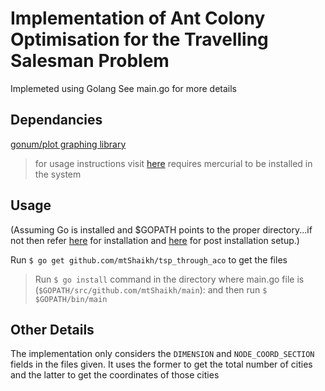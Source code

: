 # Implementation of Ant Colony Optimisation for the Travelling Salesman Problem

Implemeted using Golang
See main.go for more details
## Dependancies
[gonum/plot graphing library](https://github.com/gonum/plot)
>for usage instructions visit [here](https://godoc.org/github.com/gonum/plot)
requires mercurial to be installed in the system
## Usage
(Assuming Go is installed and $GOPATH points to the proper directory...if not then refer [here](https://golang.org/doc/install) for installation and  [here](https://golang.org/doc/code.html) for post installation setup.)

Run `$ go get github.com/mtShaikh/tsp_through_aco` to get the files
>Run `$ go install` command in the directory where main.go file is (```$GOPATH/src/github.com/mtShaikh/main```):
and then run 
`$ $GOPATH/bin/main`
## Other Details
The implementation only considers the ```DIMENSION``` and ```NODE_COORD_SECTION``` fields in the files given. It uses the former to get the total number of cities and the latter to get the coordinates of those cities 